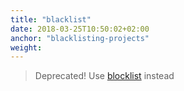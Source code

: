 ```yaml
---
title: "blacklist"
date: 2018-03-25T10:50:02+02:00
anchor: "blacklisting-projects"
weight:
---
```


> Deprecated! Use [blocklist](#blocklisting-projects) instead
